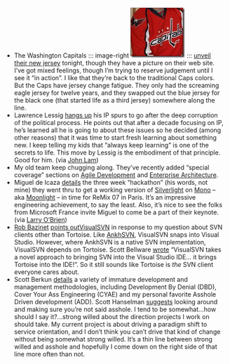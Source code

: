 -   The Washington Capitals 
	::: image-right
	[![newcapsjersey](https://raw.githubusercontent.com/devhawk/devhawk.github.io/master/images/blog/20070622-0950-morning-coffee-93/newcapsjersey_1.jpg)](http://www.washingtonpost.com/wp-dyn/content/article/2007/06/21/AR2007062102100.html)
	:::
    [unveil their new jersey](http://www.washingtonpost.com/wp-dyn/content/article/2007/06/21/AR2007062102100.html)
    tonight, though they have a picture on their web site. I’ve got
    mixed feelings, though I’m trying to reserve judgement until I see
    it “in action”. I like that they’re back to the traditional Caps
    colors. But the Caps have jersey change fatigue. They only had the
    screaming eagle jersey for twelve years, and they swapped out the
    blue jersey for the black one (that started life as a third jersey)
    somewhere along the line.
-   Lawrence Lessig [hangs
    up](http://www.lessig.org/blog/archives/003800.shtml) his IP spurs
    to go after the deep corruption of the political process. He points
    out that after a decade focusing on IP, he’s learned all he is going
    to about these issues so he decided (among other reasons) that it
    was time to start fresh learning about something new. I keep telling
    my kids that “always keep learning” is one of the secrets to life.
    This move by Lessig is the embodiment of that principle. Good for
    him. (via [John Lam](http://del.icio.us/drjflam#2007-06-20))
-   My old team keep chugging along. They’ve recently added “special
    coverage” sections on [Agile
    Development](http://msdn2.microsoft.com/en-us/architecture/bb404166)
    and [Enterprise
    Architecture](http://msdn2.microsoft.com/en-us/architecture/bb469938.aspx).
-   Miguel de Icaza
    [details](http://tirania.org/blog/archive/2007/Jun-21.html) the
    three week “hackathon” (his words, not mine) they went thru to get a
    working version of [Silverlight](http://silverlight.net/) on
    [Mono](http://www.mono-project.com) – aka
    [Moonlight](http://www.mono-project.com/Moonlight) – in time for
    ReMix 07 in Paris. It’s an impressive engineering achievement, to
    say the least. Also, it’s nice to see the folks from Microsoft
    France invite Miguel to come be a part of their keynote. (via [Larry
    O’Brien](http://www.knowing.net/PermaLink,guid,12780d93-012f-4a5b-ad33-eae24267ad9b.aspx))
-   [Rob Bazinet](http://www.robertbazinet.com) [points
    out](http://devhawk.net/CommentView,guid,E06986EA-3717-4225-A2A8-99C43A3D7841.aspx#a2700914-eec7-4f7f-83ab-f82abbaead94)[VisualSVN](http://www.visualsvn.com)
    in response to my question about SVN clients other than Tortoise.
    Like [AnkhSVN](http://ankhsvn.tigris.org/), VisualSVN snaps into
    Visual Studio. However, where AnkhSVN is a native SVN
    implementation, VisualSVN depends on Tortoise. Scott Bellware
    [wrote](http://codebetter.com/blogs/scott.bellware/archive/2006/09/02/VisualSVN-_2D00_-Finally-Feel_2D00_Good-Visual-Studio-Plugin-for-Subversion.aspx)
    “VisualSVN takes a novel approach to bringing SVN into the Visual
    Studio IDE… it brings Tortoise into the IDE!”. So it still sounds
    like Tortoise is *the* SVN client everyone cares about.
-   Scott Berkun
    [details](http://www.scottberkun.com/blog/2007/asshole-driven-development/)
    a variety of immature development and management methodologies,
    including Development By Denial (DBD), Cover Your Ass Engineering
    (CYAE) and my personal favorite Asshole Driven development (ADD).
    Scott Hanselman
    [suggests](http://www.hanselman.com/blog/ADDAndFlamingPotatoDevelopment.aspx)
    looking around and making sure you’re not said asshole. I tend to be
    somewhat…how should I say it?…strong willed about the direction
    projects I work on should take. My current project is about driving
    a paradigm shift to service orientation, and I don’t think you can’t
    drive that kind of change without being somewhat strong willed. It’s
    a thin line between strong willed and asshole and hopefully I come
    down on the right side of that line more often than not.
